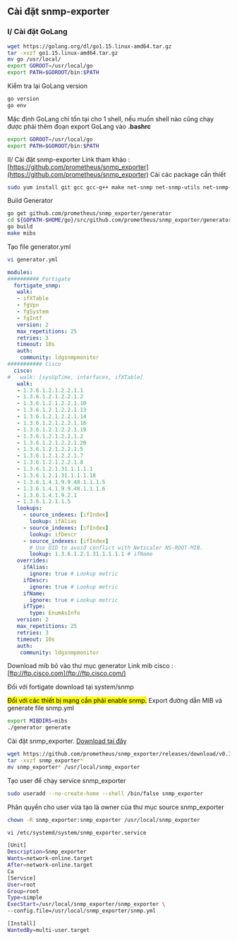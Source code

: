 ## Cài đặt snmp-exporter
### I/ Cài đặt GoLang
```bash
wget https://golang.org/dl/go1.15.linux-amd64.tar.gz
tar -xvzf go1.15.linux-amd64.tar.gz
mv go /usr/local/
export GOROOT=/usr/local/go
export PATH=$GOROOT/bin:$PATH
```
Kiểm tra lại GoLang version
```bash
go version
go env
```
Mặc định GoLang chỉ tồn tại cho 1 shell, nếu muốn shell nào cũng chạy được phải thêm đoạn export GoLang vào **.bashrc**
```bash
export GOROOT=/usr/local/go
export PATH=$GOROOT/bin:$PATH
```
II/ Cài đặt snmp-exporter
Link tham khảo : [https://github.com/prometheus/snmp_exporter](https://github.com/prometheus/snmp_exporter)
Cài các package cần thiết
```bash
sudo yum install git gcc gcc-g++ make net-snmp net-snmp-utils net-snmp-libs net-snmp-devel # RHEL-based distros
```
Build Generator
```bash
go get github.com/prometheus/snmp_exporter/generator
cd ${GOPATH-$HOME/go}/src/github.com/prometheus/snmp_exporter/generator
go build
make mibs
```
Tạo file generator.yml
```bash
vi generator.yml
```
```yaml
modules:
########## Fortigate
  fortigate_snmp:
   walk:
   - ifXTable
   - fgVpn
   - fgSystem
   - fgIntf
   version: 2
   max_repetitions: 25
   retries: 3
   timeout: 10s
   auth:
    community: ldgsnmpmonitor
########### Cisco 
  cisco:
#   walk: [sysUpTime, interfaces, ifXTable]
   walk:
   - 1.3.6.1.2.1.2.2.1.1
   - 1.3.6.1.2.1.2.2.1.2
   - 1.3.6.1.2.1.2.2.1.10
   - 1.3.6.1.2.1.2.2.1.13
   - 1.3.6.1.2.1.2.2.1.14
   - 1.3.6.1.2.1.2.2.1.16
   - 1.3.6.1.2.1.2.2.1.19
   - 1.3.6.1.2.1.2.2.1.2
   - 1.3.6.1.2.1.2.2.1.20
   - 1.3.6.1.2.1.2.2.1.5
   - 1.3.6.1.2.1.2.2.1.7
   - 1.3.6.1.2.1.2.2.1.8
   - 1.3.6.1.2.1.31.1.1.1.1
   - 1.3.6.1.2.1.31.1.1.1.18
   - 1.3.6.1.4.1.9.9.48.1.1.1.5
   - 1.3.6.1.4.1.9.9.48.1.1.1.6
   - 1.3.6.1.4.1.9.2.1
   - 1.3.6.1.2.1.1.5
   lookups:
     - source_indexes: [ifIndex]
       lookup: ifAlias
     - source_indexes: [ifIndex]
       lookup: ifDescr
     - source_indexes: [ifIndex]
       # Use OID to avoid conflict with Netscaler NS-ROOT-MIB.
       lookup: 1.3.6.1.2.1.31.1.1.1.1 # ifName
   overrides:
     ifAlias:
       ignore: true # Lookup metric
     ifDescr:
       ignore: true # Lookup metric
     ifName:
       ignore: true # Lookup metric
     ifType:
       type: EnumAsInfo
   version: 2
   max_repetitions: 25
   retries: 3
   timeout: 10s
   auth:
    community: ldgsnmpmonitor
```
Download mib bỏ vào thư mục generator
Link mib cisco : [ftp://ftp.cisco.com](ftp://ftp.cisco.com/)

Đối với fortigate download tại system/snmp

<mark>Đối với các thiết bị mạng cần phải enable snmp.</mark>
Export đường dẫn MIB và generate file snmp.yml
```bash
export MIBDIRS=mibs
./generator generate
```
Cài đặt snmp_exporter. [Download tại đây](https://github.com/prometheus/snmp_exporter/releases)

```bash
wget https://github.com/prometheus/snmp_exporter/releases/download/v0.18.0/snmp_exporter-0.18.0.linux-amd64.tar.gz
tar -xvzf snmp_exporter*
mv snmp_exporter* /usr/local/snmp_exporter
```

Tạo user để chạy service snmp_exporter
```bash
sudo useradd --no-create-home --shell /bin/false snmp_exporter
```
Phân quyền cho user vừa tạo là owner của thư mục source snmp_exporter
```bash
chown -R snmp_exporter:snmp_exporter /usr/local/snmp_exporter
```
```bash
vi /etc/systemd/system/snmp_exporter.service
```
```bash
[Unit]
Description=Snmp_exporter
Wants=network-online.target
After=network-online.target
Ca
[Service]
User=root
Group=root
Type=simple
ExecStart=/usr/local/snmp_exporter/snmp_exporter \
--config.file=/usr/local/snmp_exporter/snmp.yml

[Install]
WantedBy=multi-user.target
```



